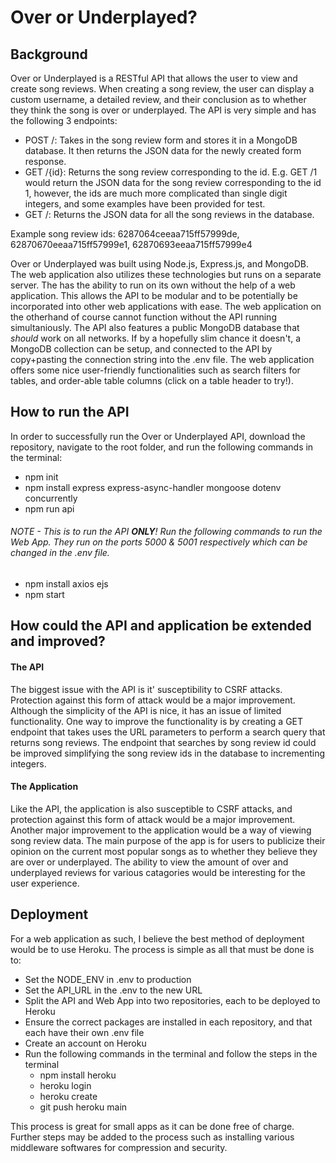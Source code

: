 # Over or Underplayed?

## Background

Over or Underplayed is a RESTful API that allows the user to view and create song reviews.
When creating a song review, the user can display a custom username, a detailed review, and
their conclusion as to whether they think the song is over or underplayed. The API is very 
simple and has the following 3 endpoints:

-   POST /: Takes in the song review form and stores it in a MongoDB database.
    It then returns the JSON data for the newly created form response.
-   GET /{id}: Returns the song review corresponding to the id. E.g. GET /1
    would return the JSON data for the song review corresponding to the id 1, however, the ids are much 
    more complicated than single digit integers, and some examples have been provided for test.
-   GET /: Returns the JSON data for all the song reviews in the database.

Example song review ids: 6287064ceeaa715ff57999de, 62870670eeaa715ff57999e1, 62870693eeaa715ff57999e4

Over or Underplayed was built using Node.js, Express.js, and MongoDB. The web application also
utilizes these technologies but runs on a separate server. The has the ability to run on its
own without the help of a web application. This allows the API to be modular and to be potentially
be incorporated into other web applications with ease. The web application on the otherhand of course
cannot function without the API running simultaniously. The API also features a public MongoDB database
that *should* work on all networks. If by a hopefully slim chance it doesn't, a MongoDB collection can be 
setup, and connected to the API by copy+pasting the connection string into the .env file. The web 
application offers some nice user-friendly functionalities such as search filters for tables, and 
order-able table columns (click on a table header to try!).

## How to run the API

In order to successfully run the Over or Underplayed API, download the repository, navigate to 
the root folder, and run the following commands in the terminal:

-   npm init
-   npm install express express-async-handler mongoose dotenv concurrently
-   npm run api

###### NOTE - This is to run the API **ONLY**! Run the following commands to run the Web App. They run on the ports 5000 & 5001 respectively which can be changed in the .env file.

-   npm install axios ejs
-   npm start

## How could the API and application be extended and improved?

#### The API

The biggest issue with the API is it\' susceptibility to CSRF attacks. Protection against this
form of attack would be a major improvement. Although the simplicity of the API is nice, it has
an issue of limited functionality. One way to improve the functionality is by creating a GET
endpoint that takes uses the URL parameters to perform a search query that returns song reviews.
The endpoint that searches by song review id could be improved simplifying the song
review ids in the database to incrementing integers.

#### The Application

Like the API, the application is also susceptible to CSRF attacks, and protection against this
form of attack would be a major improvement. Another major improvement to the application would
be a way of viewing song review data. The main purpose of the app is for users to publicize their
opinion on the current most popular songs as to whether they believe they are over or underplayed.
The ability to view the amount of over and underplayed reviews for various catagories would be
interesting for the user experience.

## Deployment

For a web application as such, I believe the best method of deployment would be to use Heroku.
The process is simple as all that must be done is to:

-   Set the NODE_ENV in .env to production
-   Set the API_URL in the .env to the new URL
-   Split the API and Web App into two repositories, each to be deployed to Heroku
-   Ensure the correct packages are installed in each repository, and that each have their own .env file
-   Create an account on Heroku
-   Run the following commands in the terminal and follow the steps in the terminal
    -   npm install heroku
    -   heroku login
    -   heroku create
    -   git push heroku main

This process is great for small apps as it can be done free of charge. Further steps may be added
to the process such as installing various middleware softwares for compression and security.